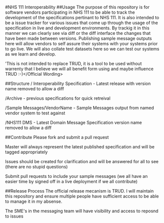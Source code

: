 #NHS 111 Interoperability
##Usage
The purpose of this repository is for software vendors participating in NHS 111 to be able to track the development of the specifications pertinant to NHS 111. 
It is also intended to be a issue tracker for various issues that come up through the usage of the specification in live and development environments.
By trackig it in this manner we can clearly see via diff or the diff interface the changes that have been made between versions.
Publishing sample message outputs here will allow vendors to self assure their systems with your systems prior to go live.
We will also collate test datasets here so we can test our systems as we learn and develop.

'<Official Wording>This is not intended to replace TRUD, it is a tool to be used without warrenty that I believe we will all benefit form using and maybe influence TRUD :-)</Official Wording>

##Structure
/  Interoperability Specification - Latest release with version name removed to allow a diff

/Archive - previous specifications for quick retreival

/Sample Messages/VendorName - Sample Messages output from named vendor system to test against

/NHS111 DMS - Latest Domain Message Specification version name removed to allow a diff

##Contribute
Please fork and submit a pull request

Master will always represent the latest published specification and will be tagged appropriately

Issues should be created for clarification and will be answered for all to see (there are no stupid questions)

Submit pull requests to include your sample messages (we all have an easier time by signed off in a live deployment if we all contribute)

##Release Process
The official release mecanism is TRUD. I will maintain this repository and ensure multiple people have sufficient access to be able to manage it in my absense.

The SME's in the messaging team will have visibility and access to reposnd to issues

